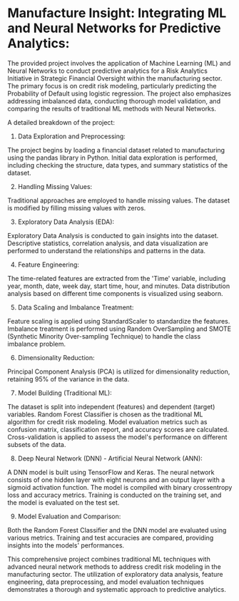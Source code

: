 # Manufacture Insight: Integrating ML and Neural Networks for Predictive Analytics:

The provided project involves the application of Machine Learning (ML) and Neural Networks to conduct predictive analytics for a Risk Analytics Initiative in Strategic Financial Oversight within the manufacturing sector. The primary focus is on credit risk modeling, particularly predicting the Probability of Default using logistic regression. The project also emphasizes addressing imbalanced data, conducting thorough model validation, and comparing the results of traditional ML methods with Neural Networks.


A detailed breakdown of the project:

1. Data Exploration and Preprocessing:

The project begins by loading a financial dataset related to manufacturing using the pandas library in Python.
Initial data exploration is performed, including checking the structure, data types, and summary statistics of the dataset.


2. Handling Missing Values:

Traditional approaches are employed to handle missing values. The dataset is modified by filling missing values with zeros.


3. Exploratory Data Analysis (EDA):

Exploratory Data Analysis is conducted to gain insights into the dataset.
Descriptive statistics, correlation analysis, and data visualization are performed to understand the relationships and patterns in the data.


4. Feature Engineering:

The time-related features are extracted from the 'Time' variable, including year, month, date, week day, start time, hour, and minutes.
Data distribution analysis based on different time components is visualized using seaborn.


5. Data Scaling and Imbalance Treatment:

Feature scaling is applied using StandardScaler to standardize the features.
Imbalance treatment is performed using Random OverSampling and SMOTE (Synthetic Minority Over-sampling Technique) to handle the class imbalance problem.


6. Dimensionality Reduction:

Principal Component Analysis (PCA) is utilized for dimensionality reduction, retaining 95% of the 
variance in the data.


7. Model Building (Traditional ML):

The dataset is split into independent (features) and dependent (target) variables.
Random Forest Classifier is chosen as the traditional ML algorithm for credit risk modeling.
Model evaluation metrics such as confusion matrix, classification report, and accuracy scores are 
calculated.
Cross-validation is applied to assess the model's performance on different subsets of the data.


8. Deep Neural Network (DNN) - Artificial Neural Network (ANN):

A DNN model is built using TensorFlow and Keras.
The neural network consists of one hidden layer with eight neurons and an output layer with a sigmoid activation function.
The model is compiled with binary crossentropy loss and accuracy metrics.
Training is conducted on the training set, and the model is evaluated on the test set.


9. Model Evaluation and Comparison:

Both the Random Forest Classifier and the DNN model are evaluated using various metrics.
Training and test accuracies are compared, providing insights into the models' performances.


This comprehensive project combines traditional ML techniques with advanced neural network methods to address credit risk modeling in the manufacturing sector. The utilization of exploratory data analysis, feature engineering, data preprocessing, and model evaluation techniques demonstrates a thorough and systematic approach to predictive analytics.
